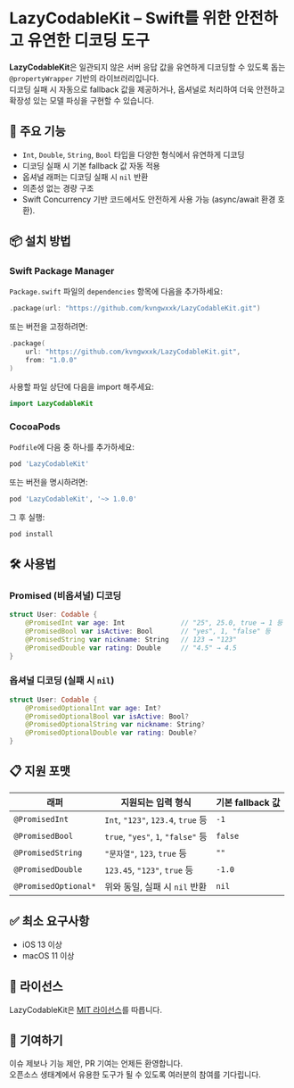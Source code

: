 # LazyCodableKit – Swift를 위한 안전하고 유연한 디코딩 도구

**LazyCodableKit**은 일관되지 않은 서버 응답 값을 유연하게 디코딩할 수 있도록 돕는 `@propertyWrapper` 기반의 라이브러리입니다.  
디코딩 실패 시 자동으로 fallback 값을 제공하거나, 옵셔널로 처리하여 더욱 안전하고 확장성 있는 모델 파싱을 구현할 수 있습니다.


## 🚀 주요 기능

- `Int`, `Double`, `String`, `Bool` 타입을 다양한 형식에서 유연하게 디코딩
- 디코딩 실패 시 기본 fallback 값 자동 적용
- 옵셔널 래퍼는 디코딩 실패 시 `nil` 반환
- 의존성 없는 경량 구조
- Swift Concurrency 기반 코드에서도 안전하게 사용 가능 (async/await 환경 호환).


## 📦 설치 방법

### Swift Package Manager

`Package.swift` 파일의 `dependencies` 항목에 다음을 추가하세요:

```swift
.package(url: "https://github.com/kvngwxxk/LazyCodableKit.git")
```

또는 버전을 고정하려면:

```swift
.package(
    url: "https://github.com/kvngwxxk/LazyCodableKit.git",
    from: "1.0.0"
)
```

사용할 파일 상단에 다음을 import 해주세요:

```swift
import LazyCodableKit
```

### CocoaPods

`Podfile`에 다음 중 하나를 추가하세요:

```ruby
pod 'LazyCodableKit'
```

또는 버전을 명시하려면:

```ruby
pod 'LazyCodableKit', '~> 1.0.0'
```

그 후 실행:

```bash
pod install
```

## 🛠️ 사용법

### Promised (비옵셔널) 디코딩

```swift
struct User: Codable {
    @PromisedInt var age: Int              // "25", 25.0, true → 1 등
    @PromisedBool var isActive: Bool       // "yes", 1, "false" 등
    @PromisedString var nickname: String   // 123 → "123"
    @PromisedDouble var rating: Double     // "4.5" → 4.5
}
```

### 옵셔널 디코딩 (실패 시 `nil`)

```swift
struct User: Codable {
    @PromisedOptionalInt var age: Int?
    @PromisedOptionalBool var isActive: Bool?
    @PromisedOptionalString var nickname: String?
    @PromisedOptionalDouble var rating: Double?
}
```


## 📋 지원 포맷

| 래퍼                  | 지원되는 입력 형식                                | 기본 fallback 값   |
|-----------------------|--------------------------------------------------|--------------------|
| `@PromisedInt`        | `Int`, `"123"`, `123.4`, `true` 등               | `-1`                |
| `@PromisedBool`       | `true`, `"yes"`, `1`, `"false"` 등               | `false`            |
| `@PromisedString`     | `"문자열"`, `123`, `true` 등                     | `""`               |
| `@PromisedDouble`     | `123.45`, `"123"`, `true` 등                     | `-1.0`              |
| `@PromisedOptional*`  | 위와 동일, 실패 시 `nil` 반환                    | `nil`              |


## ✅ 최소 요구사항

- iOS 13 이상
- macOS 11 이상


## 📄 라이선스

LazyCodableKit은 [MIT 라이선스](LICENSE)를 따릅니다.


## 🔗 기여하기

이슈 제보나 기능 제안, PR 기여는 언제든 환영합니다.  
오픈소스 생태계에서 유용한 도구가 될 수 있도록 여러분의 참여를 기다립니다.
